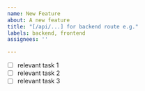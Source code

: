```yaml
---
name: New Feature
about: A new feature
title: "[/api/...] for backend route e.g."
labels: backend, frontend
assignees: ''

---
```


- [ ] relevant task 1
- [ ] relevant task 2
- [ ] relevant task 3
